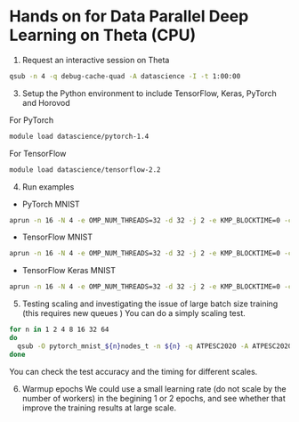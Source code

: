 # Hands on for Data Parallel Deep Learning on Theta (CPU)

1. Request an interactive session on Theta
```bash
qsub -n 4 -q debug-cache-quad -A datascience -I -t 1:00:00
```

3. Setup the Python environment to include TensorFlow, Keras, PyTorch and Horovod

For PyTorch
```bash
module load datascience/pytorch-1.4
```

For TensorFlow
```bash
module load datascience/tensorflow-2.2
```

4. Run examples
  -  PyTorch MNIST
  
```bash
aprun -n 16 -N 4 -e OMP_NUM_THREADS=32 -d 32 -j 2 -e KMP_BLOCKTIME=0 -cc depth python pytorch_mnist.py --device cpu
```

  -  TensorFlow MNIST
  
```bash
aprun -n 16 -N 4 -e OMP_NUM_THREADS=32 -d 32 -j 2 -e KMP_BLOCKTIME=0 -cc depth python tensorflow2_mnist.py --device cpu
```

  - TensorFlow Keras MNIST
  
```bash
aprun -n 16 -N 4 -e OMP_NUM_THREADS=32 -d 32 -j 2 -e KMP_BLOCKTIME=0 -cc depth python tensorflow2_keras_mnist.py --device cpu
```

5. Testing scaling and investigating the issue of large batch size training (this requires new queues )
You can do a simply scaling test. 
```bash
for n in 1 2 4 8 16 32 64 
do
  qsub -O pytorch_mnist_${n}nodes_t -n ${n} -q ATPESC2020 -A ATPESC2020 sumissions/theta/qsub_pytorch_mnist.sh
done
```
You can check the test accuracy and the timing for different scales. 

6. Warmup epochs
We could use a small learning rate (do not scale by the number of workers) in the begining 1 or 2 epochs, and see whether that improve the training results at large scale. 